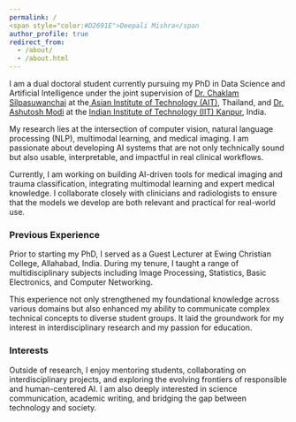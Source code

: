 ```yaml
---
permalink: /
<span style="color:#D2691E">Deepali Mishra</span
author_profile: true
redirect_from: 
  - /about/
  - /about.html
---
```


I am a dual doctoral student currently pursuing my PhD in Data Science and Artificial Intelligence under the joint supervision of [Dr. Chaklam Silpasuwanchai]([url](http://www.chaklam.com/)) at the[ Asian Institute of Technology (AIT)]([url](https://ait.ac.th/)), Thailand, and [Dr. Ashutosh Modi]((https://ashutosh-modi.github.io/)) at the [Indian Institute of Technology (IIT) Kanpur]([url](https://www.iitk.ac.in/)), India.

My research lies at the intersection of computer vision, natural language processing (NLP), multimodal learning, and medical imaging. I am passionate about developing AI systems that are not only technically sound but also usable, interpretable, and impactful in real clinical workflows.


Currently, I am working on building AI-driven tools for medical imaging and trauma classification, integrating multimodal learning and expert medical knowledge. I collaborate closely with clinicians and radiologists to ensure that the models we develop are both relevant and practical for real-world use.


### Previous Experience

Prior to starting my PhD, I served as a Guest Lecturer at Ewing Christian College, Allahabad, India. During my tenure, I taught a range of multidisciplinary subjects including Image Processing, Statistics, Basic Electronics, and Computer Networking.

This experience not only strengthened my foundational knowledge across various domains but also enhanced my ability to communicate complex technical concepts to diverse student groups. It laid the groundwork for my interest in interdisciplinary research and my passion for education.

### Interests

Outside of research, I enjoy mentoring students, collaborating on interdisciplinary projects, and exploring the evolving frontiers of responsible and human-centered AI. I am also deeply interested in science communication, academic writing, and bridging the gap between technology and society.


